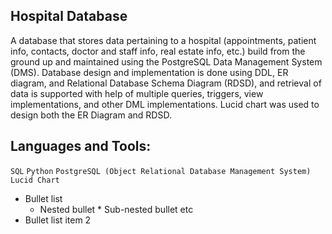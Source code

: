 ## Hospital Database 

A database that stores data pertaining to a hospital (appointments, patient info, contacts, doctor and staff info, real estate info, etc.) build from the ground up and maintained using the PostgreSQL Data Management System (DMS). Database design and implementation is done using DDL, ER diagram, and Relational Database Schema Diagram (RDSD), and retrieval of data is supported with help of multiple queries, triggers, view implementations, and other DML implementations. Lucid chart was used to design both the ER Diagram and RDSD. 

## Languages and Tools: 
  `SQL`
  `Python`
  `PostgreSQL (Object Relational Database Management System)`
  `Lucid Chart`

 * Bullet list
     * Nested bullet
            * Sub-nested bullet etc
 * Bullet list item 2
